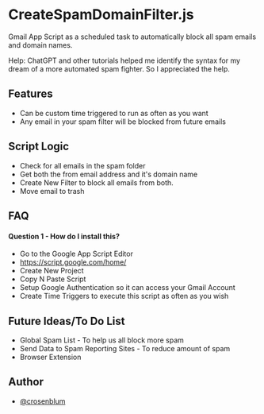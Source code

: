 
# CreateSpamDomainFilter.js

Gmail App Script as a scheduled task to automatically block all spam emails and domain names.

Help: ChatGPT and other tutorials helped me identify the syntax for my dream of a more automated spam fighter. So I appreciated the help.



## Features

- Can be custom time triggered to run as often as you want
- Any email in your spam filter will be blocked from future emails


## Script Logic

- Check for all emails in the spam folder
- Get both the from email address and it's domain name
- Create New Filter to block all emails from both.
- Move email to trash


## FAQ

#### Question 1 - How do I install this?

- Go to the Google App Script Editor
- https://script.google.com/home/
- Create New Project
- Copy N Paste Script
- Setup Google Authentication so it can access your Gmail Account
- Create Time Triggers to execute this script as often as you wish


## Future Ideas/To Do List

- Global Spam List - To help us all block more spam
- Send Data to Spam Reporting Sites - To reduce amount of spam
- Browser Extension
## Author

- [@crosenblum](https://www.github.com/crosenblum)

